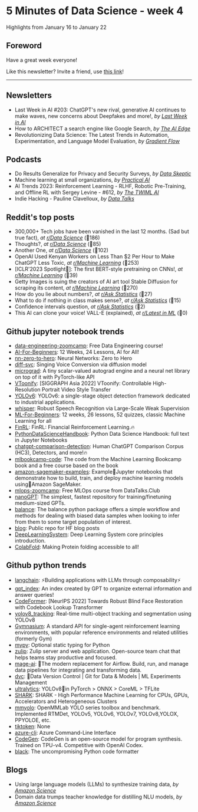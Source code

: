 


# 5 Minutes of Data Science - week 4
Highlights from January 16 to January 22

## **Foreword**

Have a great week everyone!

Like this newsletter? Invite a friend, use [this link](https://buttondown.email/pmadruga)!

---


## **Newsletters**

- Last Week in AI #203: ChatGPT's new rival, generative AI continues to make waves, new concerns about Deepfakes and more!, _by [Last Week in AI](https://lastweekin.ai/p/last-week-in-ai-203-chatgpts-new)_ 
- How to ARCHITECT a search engine like Google Search, _by [The AI Edge](https://newsletter.theaiedge.io/p/how-to-architect-a-search-engine)_ 
- Revolutionizing Data Science: The Latest Trends in Automation, Experimentation, and Language Model Evaluation, _by [Gradient Flow](https://gradientflow.substack.com/p/elevating-data-science-teams-the)_ 


## **Podcasts**

- Do Results Generalize for Privacy and Security Surveys, _by [Data Skeptic](https://dataskeptic.com/blog/episodes/2023/do-results-generalize-for-privacy-and-security-surveys)_ 
- Machine learning at small organizations, _by [Practical AI](https://changelog.com/practicalai/207)_ 
- AI Trends 2023: Reinforcement Learning - RLHF, Robotic Pre-Training, and Offline RL with Sergey Levine - #612, _by [The TWIML AI](https://twimlai.com/go/612)_ 
- Indie Hacking - Pauline Clavelloux, _by [Data Talks](https://anchor.fm/datatalksclub/episodes/Indie-Hacking---Pauline-Clavelloux-e1ti7tb)_ 

## **Reddit's top posts**
- 300,000+ Tech jobs have been vanished in the last 12 months. (Sad but true fact), _at [r/Data Science](https://reddit.com/r/datascience/comments/10h4zfl/300000_tech_jobs_have_been_vanished_in_the_last/)_ (💬186)
- Thoughts?, _at [r/Data Science](https://reddit.com/r/datascience/comments/10ikd4i/thoughts/)_ (💬85)
- Another One, _at [r/Data Science](https://reddit.com/r/datascience/comments/10jd28b/another_one/)_ (💬102)
- OpenAI Used Kenyan Workers on Less Than $2 Per Hour to Make ChatGPT Less Toxic, _at [r/Machine Learning](https://reddit.com/r/MachineLearning/comments/10gtruu/n_openai_used_kenyan_workers_on_less_than_2_per/)_ (💬253)
- [ICLR'2023 Spotlight🌟]: The first BERT-style pretraining on CNNs!, _at [r/Machine Learning](https://reddit.com/r/MachineLearning/comments/10ix0l1/r_iclr2023_spotlight_the_first_bertstyle/)_ (💬39)
- Getty Images is suing the creators of AI art tool Stable Diffusion for scraping its content, _at [r/Machine Learning](https://reddit.com/r/MachineLearning/comments/10ed388/n_getty_images_is_suing_the_creators_of_ai_art/)_ (💬270)
- How do you lie about numbers?, _at [r/Ask Statistics](https://reddit.com/r/AskStatistics/comments/10es0iu/how_do_you_lie_about_numbers/)_ (💬27)
- What to do if nothing in class makes sense?, _at [r/Ask Statistics](https://reddit.com/r/AskStatistics/comments/10ig67v/what_to_do_if_nothing_in_class_makes_sense/)_ (💬15)
- Confidence intervals question, _at [r/Ask Statistics](https://reddit.com/r/AskStatistics/comments/10hr8kx/confidence_intervals_question/)_ (💬2)
- This AI can clone your voice! VALL-E (explained), _at [r/Latest in ML](https://reddit.com/r/LatestInML/comments/10duuyb/this_ai_can_clone_your_voice_valle_explained/)_ (💬0)

## **Github jupyter notebook trends**
- [data-engineering-zoomcamp](https://github.com/DataTalksClub/data-engineering-zoomcamp): Free Data Engineering course!
- [AI-For-Beginners](https://github.com/microsoft/AI-For-Beginners): 12 Weeks, 24 Lessons, AI for All!
- [nn-zero-to-hero](https://github.com/karpathy/nn-zero-to-hero): Neural Networks: Zero to Hero
- [diff-svc](https://github.com/prophesier/diff-svc): Singing Voice Conversion via diffusion model
- [micrograd](https://github.com/karpathy/micrograd): A tiny scalar-valued autograd engine and a neural net library on top of it with PyTorch-like API
- [VToonify](https://github.com/williamyang1991/VToonify): [SIGGRAPH Asia 2022] VToonify: Controllable High-Resolution Portrait Video Style Transfer
- [YOLOv6](https://github.com/meituan/YOLOv6): YOLOv6: a single-stage object detection framework dedicated to industrial applications.
- [whisper](https://github.com/openai/whisper): Robust Speech Recognition via Large-Scale Weak Supervision
- [ML-For-Beginners](https://github.com/microsoft/ML-For-Beginners): 12 weeks, 26 lessons, 52 quizzes, classic Machine Learning for all
- [FinRL](https://github.com/AI4Finance-Foundation/FinRL): FinRL: Financial Reinforcement Learning.🔥
- [PythonDataScienceHandbook](https://github.com/jakevdp/PythonDataScienceHandbook): Python Data Science Handbook: full text in Jupyter Notebooks
- [chatgpt-comparison-detection](https://github.com/Hello-SimpleAI/chatgpt-comparison-detection): Human ChatGPT Comparison Corpus (HC3), Detectors, and more!🔥
- [mlbookcamp-code](https://github.com/alexeygrigorev/mlbookcamp-code): The code from the Machine Learning Bookcamp book and a free course based on the book
- [amazon-sagemaker-examples](https://github.com/aws/amazon-sagemaker-examples): Example📓Jupyter notebooks that demonstrate how to build, train, and deploy machine learning models using🧠Amazon SageMaker.
- [mlops-zoomcamp](https://github.com/DataTalksClub/mlops-zoomcamp): Free MLOps course from DataTalks.Club
- [nanoGPT](https://github.com/karpathy/nanoGPT): The simplest, fastest repository for training/finetuning medium-sized GPTs.
- [balance](https://github.com/facebookresearch/balance): The balance python package offers a simple workflow and methods for dealing with biased data samples when looking to infer from them to some target population of interest.
- [blog](https://github.com/huggingface/blog): Public repo for HF blog posts
- [DeepLearningSystem](https://github.com/chenzomi12/DeepLearningSystem): Deep Learning System core principles introduction.
- [ColabFold](https://github.com/sokrypton/ColabFold): Making Protein folding accessible to all!

## **Github python trends**
- [langchain](https://github.com/hwchase17/langchain): ⚡Building applications with LLMs through composability⚡
- [gpt_index](https://github.com/jerryjliu/gpt_index): An index created by GPT to organize external information and answer queries!
- [CodeFormer](https://github.com/sczhou/CodeFormer): [NeurIPS 2022] Towards Robust Blind Face Restoration with Codebook Lookup Transformer
- [yolov8_tracking](https://github.com/mikel-brostrom/yolov8_tracking): Real-time multi-object tracking and segmentation using YOLOv8
- [Gymnasium](https://github.com/Farama-Foundation/Gymnasium): A standard API for single-agent reinforcement learning environments, with popular reference environments and related utilities (formerly Gym)
- [mypy](https://github.com/python/mypy): Optional static typing for Python
- [zulip](https://github.com/zulip/zulip): Zulip server and web application. Open-source team chat that helps teams stay productive and focused.
- [mage-ai](https://github.com/mage-ai/mage-ai): 🧙The modern replacement for Airflow. Build, run, and manage data pipelines for integrating and transforming data.
- [dvc](https://github.com/iterative/dvc): 🦉Data Version Control | Git for Data & Models | ML Experiments Management
- [ultralytics](https://github.com/ultralytics/ultralytics): YOLOv8🚀in PyTorch > ONNX > CoreML > TFLite
- [SHARK](https://github.com/nod-ai/SHARK): SHARK - High Performance Machine Learning for CPUs, GPUs, Accelerators and Heterogeneous Clusters
- [mmyolo](https://github.com/open-mmlab/mmyolo): OpenMMLab YOLO series toolbox and benchmark. Implemented RTMDet, YOLOv5, YOLOv6, YOLOv7, YOLOv8,YOLOX, PPYOLOE, etc.
- [tiktoken](https://github.com/openai/tiktoken): None
- [azure-cli](https://github.com/Azure/azure-cli): Azure Command-Line Interface
- [CodeGen](https://github.com/salesforce/CodeGen): CodeGen is an open-source model for program synthesis. Trained on TPU-v4. Competitive with OpenAI Codex.
- [black](https://github.com/psf/black): The uncompromising Python code formatter


## **Blogs**

- Using large language models (LLMs) to synthesize training data, _by [Amazon Science](https://www.amazon.science/blog/using-large-language-models-llms-to-synthesize-training-data)_ 
- Domain data trumps teacher knowledge for distilling NLU models, _by [Amazon Science](https://www.amazon.science/blog/domain-data-trumps-teacher-knowledge-for-distilling-nlu-models)_ 
